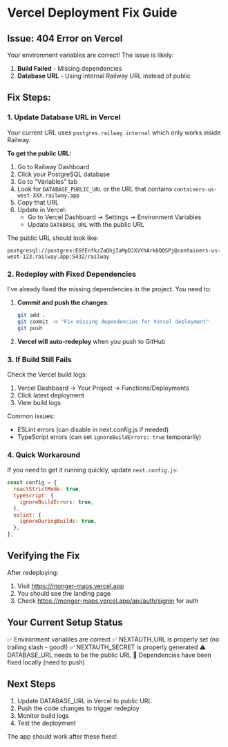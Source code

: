 # Vercel Deployment Fix Guide

## Issue: 404 Error on Vercel

Your environment variables are correct! The issue is likely:

1. **Build Failed** - Missing dependencies
2. **Database URL** - Using internal Railway URL instead of public

## Fix Steps:

### 1. Update Database URL in Vercel

Your current URL uses `postgres.railway.internal` which only works inside Railway.

**To get the public URL:**
1. Go to Railway Dashboard
2. Click your PostgreSQL database
3. Go to "Variables" tab
4. Look for `DATABASE_PUBLIC_URL` or the URL that contains `containers-us-west-XXX.railway.app`
5. Copy that URL
6. Update in Vercel:
   - Go to Vercel Dashboard → Settings → Environment Variables
   - Update `DATABASE_URL` with the public URL

The public URL should look like:
```
postgresql://postgres:EGfEnfkzZaQhjIaMpDJXVYhArkbQQSPj@containers-us-west-123.railway.app:5432/railway
```

### 2. Redeploy with Fixed Dependencies

I've already fixed the missing dependencies in the project. You need to:

1. **Commit and push the changes**:
   ```bash
   git add .
   git commit -m "Fix missing dependencies for Vercel deployment"
   git push
   ```

2. **Vercel will auto-redeploy** when you push to GitHub

### 3. If Build Still Fails

Check the Vercel build logs:
1. Vercel Dashboard → Your Project → Functions/Deployments
2. Click latest deployment
3. View build logs

Common issues:
- ESLint errors (can disable in next.config.js if needed)
- TypeScript errors (can set `ignoreBuildErrors: true` temporarily)

### 4. Quick Workaround

If you need to get it running quickly, update `next.config.js`:

```javascript
const config = {
  reactStrictMode: true,
  typescript: {
    ignoreBuildErrors: true,
  },
  eslint: {
    ignoreDuringBuilds: true,
  },
};
```

## Verifying the Fix

After redeploying:
1. Visit https://monger-maps.vercel.app
2. You should see the landing page
3. Check https://monger-maps.vercel.app/api/auth/signin for auth

## Your Current Setup Status

✅ Environment variables are correct
✅ NEXTAUTH_URL is properly set (no trailing slash - good!)
✅ NEXTAUTH_SECRET is properly generated
⚠️ DATABASE_URL needs to be the public URL
🔧 Dependencies have been fixed locally (need to push)

## Next Steps

1. Update DATABASE_URL in Vercel to public URL
2. Push the code changes to trigger redeploy
3. Monitor build logs
4. Test the deployment

The app should work after these fixes!